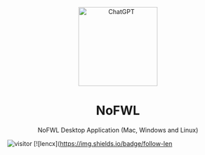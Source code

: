 <p align="center">
  <img width="180" src="./assets/nofwl.png" alt="ChatGPT">
  <h1 align="center">NoFWL</h1>
  <p align="center">NoFWL Desktop Application (Mac, Windows and Linux)</p>
</p>

![visitor](https://visitor-badge.glitch.me/badge?page_id=lencx.nofwl)
[![lencx](https://img.shields.io/badge/follow-len